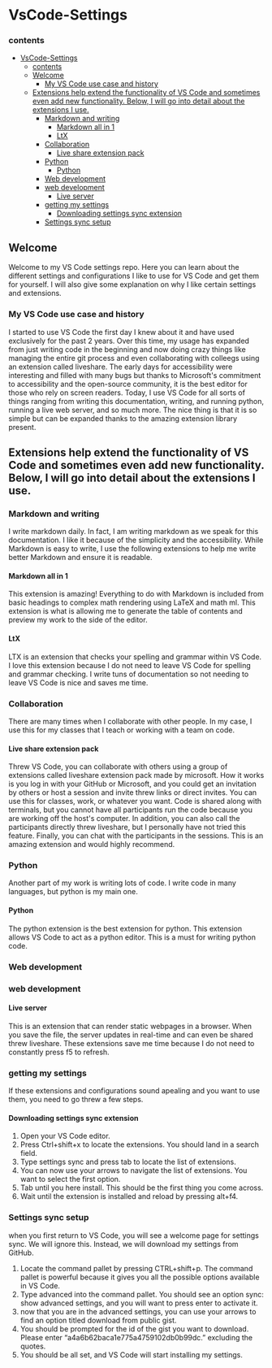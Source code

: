 # VsCode-Settings

### contents
- [VsCode-Settings](#vscode-settings)
    - [contents](#contents)
  - [Welcome](#welcome)
    - [My VS Code use case and history](#my-vs-code-use-case-and-history)
  - [Extensions help extend the functionality of VS Code and sometimes even add new functionality. Below, I will go into detail about the extensions I use.](#extensions-help-extend-the-functionality-of-vs-code-and-sometimes-even-add-new-functionality-below-i-will-go-into-detail-about-the-extensions-i-use)
    - [Markdown and writing](#markdown-and-writing)
      - [Markdown all in 1](#markdown-all-in-1)
      - [LtX](#ltx)
    - [Collaboration](#collaboration)
      - [Live share extension pack](#live-share-extension-pack)
    - [Python](#python)
      - [Python](#python-1)
    - [Web development](#web-development)
    - [web development](#web-development-1)
      - [Live server](#live-server)
    - [getting my settings](#getting-my-settings)
      - [Downloading settings sync extension](#downloading-settings-sync-extension)
    - [Settings sync setup](#settings-sync-setup)

## Welcome
Welcome to my VS Code settings repo. Here you can learn about the different settings and configurations I like to use for VS Code and get them for yourself. I will also give some explanation on why I like certain settings and extensions.

### My VS Code use case and history
I started to use VS Code the first day I knew about it and have used exclusively for the past 2 years. Over this time, my usage has expanded from just writing code in the beginning and now doing crazy things like managing the entire git process and even collaborating with colleegs using an extension called liveshare. The early days for accessibility were interesting and filled with many bugs but thanks to Microsoft's commitment to accessibility and the open-source community, it is the best editor for those who rely on screen readers. Today, I use VS Code for all sorts of things ranging from writing this documentation, writing, and running python, running a live web server, and so much more. The nice thing is that it is so simple but can be expanded thanks to the amazing extension library present.

## Extensions help extend the functionality of VS Code and sometimes even add new functionality. Below, I will go into detail about the extensions I use.

### Markdown and writing
I write markdown daily. In fact, I am writing markdown as we speak for this documentation. I like it because of the simplicity and the accessibility. While Markdown is easy to write, I use the following extensions to help me write better Markdown and ensure it is readable.

#### Markdown all in 1
This extension is amazing! Everything to do with Markdown is included from basic headings to complex math rendering using LaTeX and math ml. This extension is what is allowing me to generate the table of contents and preview my work to the side of the editor.

#### LtX
LTX is an extension that checks your spelling and grammar within VS Code. I love this extension because I do not need to leave VS Code for spelling and grammar checking. I write tuns of documentation so not needing to leave VS Code is nice and saves me time.

### Collaboration
There are many times when I collaborate with other people. In my case, I use this for my classes that I teach or working with a team on code.

#### Live share extension pack
Threw VS Code, you can collaborate with others using a group of extensions called liveshare extension pack made by microsoft. How it works is you log in with your GitHub or Microsoft, and you could get an invitation by others or host a session and invite threw links or direct invites. You can use this for classes, work, or whatever you want. Code is shared along with terminals, but you cannot have all participants run the code because you are working off the host's computer. In addition, you can also call the participants directly threw liveshare, but I personally have not tried this feature. Finally, you can chat with the participants in the sessions. This is an amazing extension and would highly recommend.

### Python
Another part of my work is writing lots of code. I write code in many languages, but python is my main one.

#### Python
The python extension is the best extension for python. This extension allows VS Code to act as a python editor. This is a must for writing python code.

### Web development

### web development

#### Live server
This is an extension that can render static webpages in a browser. When you save the file, the server updates in real-time and can even be shared threw liveshare. These extensions save me time because I do not need to constantly press f5 to refresh.

### getting my settings
If these extensions and configurations sound apealing and you want to use them, you need to go threw a few steps.

#### Downloading settings sync extension
1. Open your VS Code editor.
2. Press Ctrl+shift+x to locate the extensions. You should land in a search field.
3. Type settings sync and press tab to locate the list of extensions.
4. You can now use your arrows to navigate the list of extensions. You want to select the first option.
5. Tab until you here install. This should be the first thing you come across.
6. Wait until the extension is installed and reload by pressing alt+f4.

### Settings sync setup
when you first return to VS Code, you will see a welcome page for settings sync. We will ignore this. Instead, we will download my settings from GitHub.
1. Locate the command pallet by pressing CTRL+shift+p. The command pallet is powerful because it gives you all the possible options available in VS Code.
2. Type advanced into the command pallet. You should see an option sync: show advanced settings, and you will want to press enter to activate it.
3. now that you are in the advanced settings, you can use your arrows to find an option titled download from public gist.
4. You should be prompted for the id of the gist you want to download. Please enter “a4a6b62baca1e775a4759102db0b99dc.” excluding the quotes.
5. You should be all set, and VS Code will start installing my settings.









